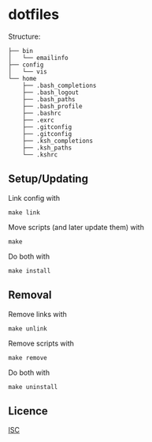 # dotfiles

Structure:
```
├── bin
│   └── emailinfo
├── config
│   └── vis
└── home
    ├── .bash_completions
    ├── .bash_logout
    ├── .bash_paths
    ├── .bash_profile
    ├── .bashrc
    ├── .exrc
    ├── .gitconfig
    ├── .gitconfig
    ├── .ksh_completions
    ├── .ksh_paths
    └── .kshrc
```

## Setup/Updating

Link config with
```shell
make link
```

Move scripts (and later update them) with
```shell
make
```

Do both with
```shell
make install
```

## Removal

Remove links with
```shell
make unlink
```

Remove scripts with
```shell
make remove
```

Do both with
```shell
make uninstall
```

## Licence
[ISC](https://opensource.org/licenses/ISC)
